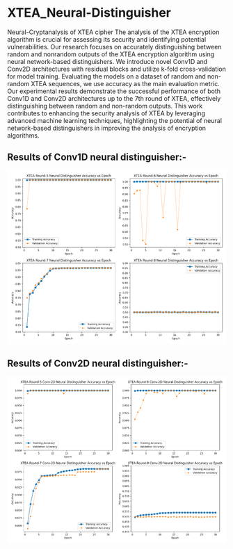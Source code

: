 # XTEA_Neural-Distinguisher
Neural-Cryptanalysis of XTEA cipher
The analysis of the XTEA encryption algorithm is crucial for assessing its security and identifying potential vulnerabilities. Our research focuses on accurately distinguishing between random and nonrandom outputs of the XTEA encryption algorithm using neural network-based distinguishers. We introduce novel Conv1D and Conv2D architectures with residual blocks and utilize k-fold cross-validation for model training. Evaluating the models on a dataset of random and non-random XTEA sequences, we use accuracy as the main evaluation metric. Our experimental results demonstrate the successful performance of both Conv1D and Conv2D architectures up to the 7th round of XTEA, effectively distinguishing between random and non-random outputs. This work contributes to enhancing the security analysis of XTEA by leveraging advanced machine learning techniques, highlighting the potential of neural network-based distinguishers in improving the analysis of encryption algorithms.

## Results of Conv1D neural distinguisher:-
![Alt text](Results/combine.png?raw=true "Conv1D")

## Results of Conv2D neural distinguisher:-
![Alt text](Results/combine_2D.png?raw=true "Conv2D")
